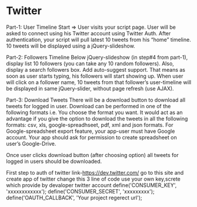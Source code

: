 # Twitter


Part-1: User Timeline
Start => User visits your script page.
User will be asked to connect using his Twitter account using Twitter Auth.
After authentication, your script will pull latest 10 tweets from his “home” timeline.
10 tweets will be displayed using a jQuery-slideshow.

Part-2: Followers Timeline
Below jQuery-slideshow (in step#4 from part-1), display list 10 followers (you can take any 10 random followers).
Also, display a search followers box. Add auto-suggest support. That means as soon as user starts typing, his followers will start showing up.
When user will click on a follower name, 10 tweets from that follower’s user-timeline will be displayed in same jQuery-slider, without page refresh (use AJAX).

Part-3: Download Tweets
There will be a download button to download all tweets for logged in user.
Download can be performed in one of the following formats i.e. You choose the format you want. It would act as an advantage if you give the option to download the tweets in all the following formats:
csv, xls, google-spreadhseet, pdf, xml and json formats.
For Google-spreadsheet export feature, your app-user must have Google account. Your app should ask for permission to create spreadsheet on user’s Google-Drive.

Once user clicks download button (after choosing option) all tweets for logged in users should be downloaded.

First step to auth of twitter 
link-https://dev.twitter.com/ go to this site and create app of twitter 
change this 3 line of code use your own key,screte which provide by devaloper twitter account 
define('CONSUMER_KEY', 'xxxxxxxxxxxx');
define('CONSUMER_SECRET', 'xxxxxxxxx');
define('OAUTH_CALLBACK', 'Your project regerect url');

